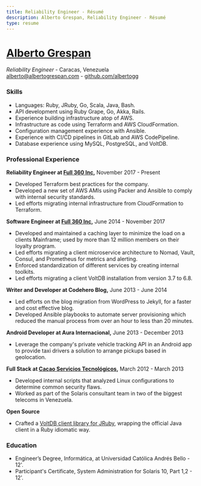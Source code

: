 ```yaml
---
title: Reliability Engineer - Résumé
description: Alberto Grespan, Reliability Engineer - Résumé
type: resume
---
```


# [Alberto Grespan][site]

_Reliability Engineer_ - Caracas, Venezuela\
[alberto@albertogrespan.com](mailto:alberto@albertogrespan.com) -
[github.com/albertogg][github]

### Skills

- Languages: Ruby, JRuby, Go, Scala, Java, Bash.
- API development using Ruby Grape, Go, Akka, Rails.
- Experience building infrastructure atop of AWS.
- Infrastructure as code using Terraform and AWS CloudFormation.
- Configuration management experience with Ansible.
- Experience with CI/CD pipelines in GitLab and AWS CodePipeline.
- Database experience using MySQL, PostgreSQL, and VoltDB.

### Professional Experience

**Reliability Engineer at [Full 360 Inc][full360],** November 2017 - Present

- Developed Terraform best practices for the company.
- Developed a new set of AWS AMIs using Packer and Ansible to comply with
  internal security standards.
- Led efforts migrating internal infrastructure from CloudFormation to
  Terraform.

**Software Engineer at [Full 360 Inc][full360],** June 2014 - November 2017

- Developed and maintained a caching layer to minimize the load on a clients
  Mainframe; used by more than 12 million members on their loyalty program.
- Led efforts migrating a client microservice architecture to Nomad, Vault,
  Consul, and Prometheus for metrics and alerting.
- Enforced standardization of different services by creating internal toolkits.
- Led efforts migrating a client VoltDB installation from version 3.7 to 6.8.

**Writer and Developer at Codehero Blog,** June 2013 - June 2014

- Led efforts on the blog migration from WordPress to Jekyll, for a faster and
  cost effective blog.
- Developed Ansible playbooks to automate server provisioning which reduced the
  manual process from over an hour to less than 20 minutes.

**Android Developer at Aura Internacional,** June 2013 - December 2013

- Leverage the company's private vehicle tracking API in an Android app to
  provide taxi drivers a solution to arrange pickups based in geolocation.

**Full Stack at [Cacao Servicios Tecnológicos][cacao],** March 2012 - March 2013

- Developed internal scripts that analyzed Linux configurations to determine
  common security flaws.
- Worked as part of the Solaris consultant team in two of the biggest telecoms
  in Venezuela.

**Open Source**

- Crafted a [VoltDB client library for JRuby][jruby-client], wrapping the
  official Java client in a Ruby idiomatic way.

### Education

- Engineer’s Degree, Informática, at Universidad Católica Andrés Bello - 12'.
- Participant's Certificate, System Administration for Solaris 10, Part 1,2 - 12'.

[site]: https://albertogrespan.com
[github]: https://github.com/albertogg
[full360]: http://www.full360.com
[cacao]: http://cacaoenbytes.com/
[jruby-client]: https://github.com/full360/voltdb-client-jruby
